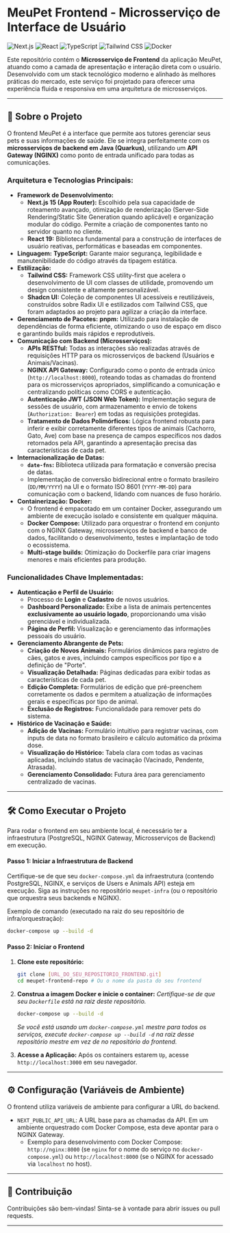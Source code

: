 # MeuPet Frontend - Microsserviço de Interface de Usuário

![Next.js](https://img.shields.io/badge/Next.js-000000?style=for-the-badge&logo=next.js&logoColor=white)
![React](https://img.shields.io/badge/React-61DAFB?style=for-the-badge&logo=react&logoColor=white)
![TypeScript](https://img.shields.io/badge/TypeScript-3178C6?style=for-the-badge&logo=typescript&logoColor=white)
![Tailwind CSS](https://img.shields.io/badge/Tailwind_CSS-06B6D4?style=for-the-badge&logo=tailwind-css&logoColor=white)
![Docker](https://img.shields.io/badge/Docker-2496ED?style=for-the-badge&logo=docker&logoColor=white)

Este repositório contém o **Microsserviço de Frontend** da aplicação MeuPet, atuando como a camada de apresentação e interação direta com o usuário. Desenvolvido com um stack tecnológico moderno e alinhado às melhores práticas do mercado, este serviço foi projetado para oferecer uma experiência fluida e responsiva em uma arquitetura de microsserviços.

---

## 🚀 Sobre o Projeto

O frontend MeuPet é a interface que permite aos tutores gerenciar seus pets e suas informações de saúde. Ele se integra perfeitamente com os **microsserviços de backend em Java (Quarkus)**, utilizando um **API Gateway (NGINX)** como ponto de entrada unificado para todas as comunicações.

### **Arquitetura e Tecnologias Principais:**

* **Framework de Desenvolvimento:**
    * **Next.js 15 (App Router):** Escolhido pela sua capacidade de roteamento avançado, otimização de renderização (Server-Side Rendering/Static Site Generation quando aplicável) e organização modular do código. Permite a criação de componentes tanto no servidor quanto no cliente.
    * **React 19:** Biblioteca fundamental para a construção de interfaces de usuário reativas, performáticas e baseadas em componentes.
* **Linguagem:** **TypeScript:** Garante maior segurança, legibilidade e manutenibilidade do código através da tipagem estática.
* **Estilização:**
    * **Tailwind CSS:** Framework CSS utility-first que acelera o desenvolvimento de UI com classes de utilidade, promovendo um design consistente e altamente personalizável.
    * **Shadcn UI:** Coleção de componentes UI acessíveis e reutilizáveis, construídos sobre Radix UI e estilizados com Tailwind CSS, que foram adaptados ao projeto para agilizar a criação da interface.
* **Gerenciamento de Pacotes:** **pnpm:** Utilizado para instalação de dependências de forma eficiente, otimizando o uso de espaço em disco e garantindo builds mais rápidos e reprodutíveis.
* **Comunicação com Backend (Microsserviços):**
    * **APIs RESTful:** Todas as interações são realizadas através de requisições HTTP para os microsserviços de backend (Usuários e Animais/Vacinas).
    * **NGINX API Gateway:** Configurado como o ponto de entrada único (`http://localhost:8000`), roteando todas as chamadas do frontend para os microsserviços apropriados, simplificando a comunicação e centralizando políticas como CORS e autenticação.
    * **Autenticação JWT (JSON Web Token):** Implementação segura de sessões de usuário, com armazenamento e envio de tokens (`Authorization: Bearer`) em todas as requisições protegidas.
    * **Tratamento de Dados Polimórficos:** Lógica frontend robusta para inferir e exibir corretamente diferentes tipos de animais (Cachorro, Gato, Ave) com base na presença de campos específicos nos dados retornados pela API, garantindo a apresentação precisa das características de cada pet.
* **Internacionalização de Datas:**
    * **`date-fns`:** Biblioteca utilizada para formatação e conversão precisa de datas.
    * Implementação de conversão bidirecional entre o formato brasileiro (`DD/MM/YYYY`) na UI e o formato ISO 8601 (`YYYY-MM-DD`) para comunicação com o backend, lidando com nuances de fuso horário.
* **Containerização:** **Docker:**
    * O frontend é empacotado em um container Docker, assegurando um ambiente de execução isolado e consistente em qualquer máquina.
    * **Docker Compose:** Utilizado para orquestrar o frontend em conjunto com o NGINX Gateway, microsserviços de backend e banco de dados, facilitando o desenvolvimento, testes e implantação de todo o ecossistema.
    * **Multi-stage builds:** Otimização do Dockerfile para criar imagens menores e mais eficientes para produção.

### **Funcionalidades Chave Implementadas:**

* **Autenticação e Perfil de Usuário:**
    * Processo de **Login** e **Cadastro** de novos usuários.
    * **Dashboard Personalizado:** Exibe a lista de animais pertencentes **exclusivamente ao usuário logado**, proporcionando uma visão gerenciável e individualizada.
    * **Página de Perfil:** Visualização e gerenciamento das informações pessoais do usuário.
* **Gerenciamento Abrangente de Pets:**
    * **Criação de Novos Animais:** Formulários dinâmicos para registro de cães, gatos e aves, incluindo campos específicos por tipo e a definição de "Porte".
    * **Visualização Detalhada:** Páginas dedicadas para exibir todas as características de cada pet.
    * **Edição Completa:** Formulários de edição que pré-preenchem corretamente os dados e permitem a atualização de informações gerais e específicas por tipo de animal.
    * **Exclusão de Registros:** Funcionalidade para remover pets do sistema.
* **Histórico de Vacinação e Saúde:**
    * **Adição de Vacinas:** Formulário intuitivo para registrar vacinas, com inputs de data no formato brasileiro e cálculo automático da próxima dose.
    * **Visualização do Histórico:** Tabela clara com todas as vacinas aplicadas, incluindo status de vacinação (Vacinado, Pendente, Atrasada).
    * **Gerenciamento Consolidado:** Futura área para gerenciamento centralizado de vacinas.

---

## 🛠️ Como Executar o Projeto

Para rodar o frontend em seu ambiente local, é necessário ter a infraestrutura (PostgreSQL, NGINX Gateway, Microsserviços de Backend) em execução.

#### Passo 1: Iniciar a Infraestrutura de Backend

Certifique-se de que seu `docker-compose.yml` da infraestrutura (contendo PostgreSQL, NGINX, e serviços de Users e Animals API) esteja em execução. Siga as instruções no repositório `meupet-infra` (ou o repositório que orquestra seus backends e NGINX).

Exemplo de comando (executado na raiz do seu repositório de infra/orquestração):

```bash
docker-compose up --build -d
````

#### Passo 2: Iniciar o Frontend

1.  **Clone este repositório:**

    ```bash
    git clone [URL_DO_SEU_REPOSITORIO_FRONTEND.git]
    cd meupet-frontend-repo # Ou o nome da pasta do seu frontend
    ```

2.  **Construa a imagem Docker e inicie o container:**
    *Certifique-se de que seu `Dockerfile` está na raiz deste repositório.*

    ```bash
    docker-compose up --build -d
    ```

    *Se você está usando um `docker-compose.yml` mestre para todos os serviços, execute `docker-compose up --build -d` na raiz desse repositório mestre em vez de no repositório do frontend.*

3.  **Acesse a Aplicação:**
    Após os containers estarem `Up`, acesse `http://localhost:3000` em seu navegador.

-----

## ⚙️ Configuração (Variáveis de Ambiente)

O frontend utiliza variáveis de ambiente para configurar a URL do backend.

  - `NEXT_PUBLIC_API_URL`: A URL base para as chamadas da API. Em um ambiente orquestrado com Docker Compose, esta deve apontar para o NGINX Gateway.
      - Exemplo para desenvolvimento com Docker Compose: `http://nginx:8000` (se `nginx` for o nome do serviço no `docker-compose.yml`) ou `http://localhost:8000` (se o NGINX for acessado via `localhost` no host).

-----

## 🤝 Contribuição

Contribuições são bem-vindas\! Sinta-se à vontade para abrir issues ou pull requests.

-----
